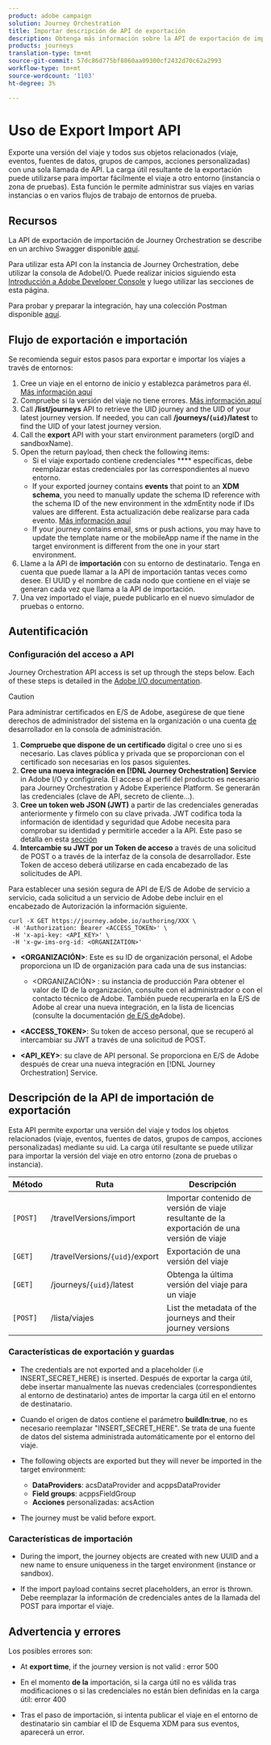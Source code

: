 ```yaml
---
product: adobe campaign
solution: Journey Orchestration
title: Importar descripción de API de exportación
description: Obtenga más información sobre la API de exportación de importación.
products: journeys
translation-type: tm+mt
source-git-commit: 57dc86d775bf8860aa09300cf2432d70c62a2993
workflow-type: tm+mt
source-wordcount: '1103'
ht-degree: 3%

---
```



# Uso de Export Import API

Exporte una versión del viaje y todos sus objetos relacionados (viaje, eventos, fuentes de datos, grupos de campos, acciones personalizadas) con una sola llamada de API. La carga útil resultante de la exportación puede utilizarse para importar fácilmente el viaje a otro entorno (instancia o zona de pruebas).
Esta función le permite administrar sus viajes en varias instancias o en varios flujos de trabajo de entornos de prueba.


## Recursos

La API de exportación de importación de Journey Orchestration se describe en un archivo Swagger disponible [aquí](https://adobedocs.github.io/JourneyAPI/docs/).

Para utilizar esta API con la instancia de Journey Orchestration, debe utilizar la consola de AdobeI/O. Puede realizar inicios siguiendo esta [Introducción a Adobe Developer Console](https://www.adobe.io/apis/experienceplatform/console/docs.html#!AdobeDocs/adobeio-console/master/getting-started.md) y luego utilizar las secciones de esta página.

Para probar y preparar la integración, hay una colección Postman disponible [aquí](https://raw.githubusercontent.com/AdobeDocs/JourneyAPI/master/postman-collections/Journey-Orchestration_Export-import-API_postman-collection.json).


## Flujo de exportación e importación

Se recomienda seguir estos pasos para exportar e importar los viajes a través de entornos:

1. Cree un viaje en el entorno de inicio y establezca parámetros para él. [Más información aquí](https://docs.adobe.com/content/help/es-ES/journeys/using/building-journeys/about-journey-building/journey.html)
1. Compruebe si la versión del viaje no tiene errores. [Más información aquí](https://docs.adobe.com/content/help/en/journeys/using/building-journeys/testing-the-journey.html)
1. Call **/list/journeys** API to retrieve the UID journey and the UID of your latest journey version. If needed, you can call **/journeys/`{uid}`/latest** to find the UID of your latest journey version.
1. Call the **export** API with your start environment parameters (orgID and sandboxName).
1. Open the return payload, then check the following items:
   * Si el viaje exportado contiene credenciales **** específicas, debe reemplazar estas credenciales por las correspondientes al nuevo entorno.
   * If your exported journey contains **events** that point to an **XDM schema**, you need to manually update the schema ID reference with the schema ID of the new environment in the xdmEntity node if IDs values are different. Esta actualización debe realizarse para cada evento. [Más información aquí](https://docs.adobe.com/content/help/en/journeys/using/events-journeys/experience-event-schema.html)
   * If your journey contains email, sms or push actions, you may have to update the template name or the mobileApp name if the name in the target environment is different from the one in your start environment.
1. Llame a la API de **importación** con su entorno de destinatario. Tenga en cuenta que puede llamar a la API de importación tantas veces como desee. El UUID y el nombre de cada nodo que contiene en el viaje se generan cada vez que llama a la API de importación.
1. Una vez importado el viaje, puede publicarlo en el nuevo simulador de pruebas o entorno.


## Autentificación

### Configuración del acceso a API

Journey Orchestration API access is set up through the steps below. Each of these steps is detailed in the [Adobe I/O documentation](https://www.adobe.io/authentication/auth-methods.html#!AdobeDocs/adobeio-auth/master/AuthenticationOverview/ServiceAccountIntegration.md).

>[!CAUTION]
>
>Para administrar certificados en E/S de Adobe, asegúrese de que tiene derechos de administrador <b></b> del sistema en la organización o una cuenta [de](https://helpx.adobe.com/enterprise/using/manage-developers.html) desarrollador en la consola de administración.

1. **Compruebe que dispone de un certificado** digital o cree uno si es necesario. Las claves pública y privada que se proporcionan con el certificado son necesarias en los pasos siguientes.
1. **Cree una nueva integración en [!DNL Journey Orchestration] Service** in Adobe I/O y configúrela. El acceso al perfil del producto es necesario para Journey Orchestration y Adobe Experience Platform. Se generarán las credenciales (clave de API, secreto de cliente...).
1. **Cree un token web JSON (JWT)** a partir de las credenciales generadas anteriormente y fírmelo con su clave privada. JWT codifica toda la información de identidad y seguridad que Adobe necesita para comprobar su identidad y permitirle acceder a la API. Este paso se detalla en esta [sección](https://www.adobe.io/authentication/auth-methods.html#!AdobeDocs/adobeio-auth/master/JWT/JWT.md)
1. **Intercambie su JWT por un Token de acceso** a través de una solicitud de POST o a través de la interfaz de la consola de desarrollador. Este Token de acceso deberá utilizarse en cada encabezado de las solicitudes de API.

Para establecer una sesión segura de API de E/S de Adobe de servicio a servicio, cada solicitud a un servicio de Adobe debe incluir en el encabezado de Autorización la información siguiente.

```
curl -X GET https://journey.adobe.io/authoring/XXX \
 -H 'Authorization: Bearer <ACCESS_TOKEN>' \
 -H 'x-api-key: <API_KEY>' \
 -H 'x-gw-ims-org-id: <ORGANIZATION>'
```

* **&lt;ORGANIZACIÓN>**: Este es su ID de organización personal, el Adobe proporciona un ID de organización para cada una de sus instancias:

   * &lt;ORGANIZACIÓN> : su instancia de producción
   Para obtener el valor de ID de la organización, consulte con el administrador o con el contacto técnico de Adobe. También puede recuperarla en la E/S de Adobe al crear una nueva integración, en la lista de licencias (consulte la documentación [de E/S de](https://www.adobe.io/authentication.html)Adobe).

* **&lt;ACCESS_TOKEN>**: Su token de acceso personal, que se recuperó al intercambiar su JWT a través de una solicitud de POST.

* **&lt;API_KEY>**: su clave de API personal. Se proporciona en E/S de Adobe después de crear una nueva integración en [!DNL Journey Orchestration] Service.



## Descripción de la API de importación de exportación

Esta API permite exportar una versión del viaje y todos los objetos relacionados (viaje, eventos, fuentes de datos, grupos de campos, acciones personalizadas) mediante su uid.
La carga útil resultante se puede utilizar para importar la versión del viaje en otro entorno (zona de pruebas o instancia).

| Método | Ruta | Descripción |
|---|---|---|
| `[POST]` | /travelVersions/import | Importar contenido de versión de viaje resultante de la exportación de una versión de viaje |
| `[GET]` | /travelVersions/`{uid}`/export | Exportación de una versión del viaje |
| `[GET]` | /journeys/`{uid}`/latest | Obtenga la última versión del viaje para un viaje |
| `[POST]` | /lista/viajes | List the metadata of the journeys and their journey versions |


### Características de exportación y guardas

* The credentials are not exported and a placeholder (i.e INSERT_SECRET_HERE) is inserted.
Después de exportar la carga útil, debe insertar manualmente las nuevas credenciales (correspondientes al entorno de destinatario) antes de importar la carga útil en el entorno de destinatario.

* Cuando el origen de datos contiene el parámetro **buildIn:true**, no es necesario reemplazar &quot;INSERT_SECRET_HERE&quot;. Se trata de una fuente de datos del sistema administrada automáticamente por el entorno del viaje.

* The following objects are exported but they will never be imported in the target environment:
   * **DataProviders**:  acsDataProvider and acppsDataProvider
   * **Field groups**: acppsFieldGroup
   * **Acciones** personalizadas: acsAction

* The journey must be valid before export.

### Características de importación

* During the import, the journey objects are created with new UUID and a new name to ensure uniqueness in the target environment (instance or sandbox).

* If the import payload contains secret placeholders, an error is thrown. Debe reemplazar la información de credenciales antes de la llamada del POST para importar el viaje.

## Advertencia y errores

Los posibles errores son:

* At **export time**, if the journey version is not valid : error 500

* En el momento **de la** importación, si la carga útil no es válida tras modificaciones o si las credenciales no están bien definidas en la carga útil: error 400

* Tras el paso de importación, si intenta publicar el viaje en el entorno de destinatario sin cambiar el ID de Esquema XDM para sus eventos, aparecerá un error.

